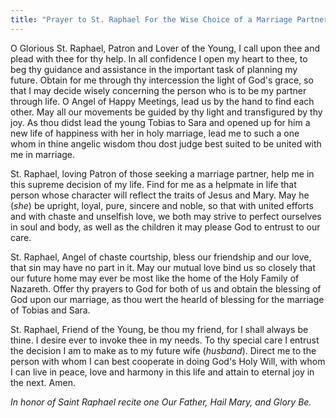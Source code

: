 ```yaml
---
title: "Prayer to St. Raphael For the Wise Choice of a Marriage Partner"
---
```


O Glorious St. Raphael, Patron and Lover of the Young, I call upon thee and plead with thee for thy help. In all confidence I open my heart to thee, to beg thy guidance and assistance in the important task of planning my future. Obtain for me through thy intercession the light of God's grace, so that I may decide wisely concerning the person who is to be my partner through life. O Angel of Happy Meetings, lead us by the hand to find each other. May all our movements be guided by thy light and transfigured by thy joy. As thou didst lead the young Tobias to Sara and opened up for him a new life of happiness with her in holy marriage, lead me to such a one whom in thine angelic wisdom thou dost judge best suited to be united with me in marriage.

St. Raphael, loving Patron of those seeking a marriage partner, help me in this supreme decision of my life. Find for me as a helpmate in life that person whose character will reflect the traits of Jesus and Mary. May he (_she_) be upright, loyal, pure, sincere and noble, so that with united efforts and with chaste and unselfish love, we both may strive to perfect ourselves in soul and body, as well as the children it may please God to entrust to our care.

St. Raphael, Angel of chaste courtship, bless our friendship and our love, that sin may have no part in it. May our mutual love bind us so closely that our future home may ever be most like the home of the Holy Family of Nazareth. Offer thy prayers to God for both of us and obtain the blessing of God upon our marriage, as thou wert the hearld of blessing for the marriage of Tobias and Sara.

St. Raphael, Friend of the Young, be thou my friend, for I shall always be thine. I desire ever to invoke thee in my needs. To thy special care I entrust the decision I am to make as to my future wife (_husband_). Direct me to the person with whom I can best cooperate in doing God's Holy Will, with whom I can live in peace, love and harmony in this life and attain to eternal joy in the next. Amen.

_In honor of Saint Raphael recite one Our Father, Hail Mary, and Glory Be._
